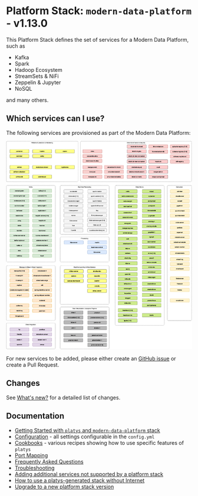 # Platform Stack: `modern-data-platform` - v1.13.0

This Platform Stack defines the set of services for a Modern Data Platform, such as

* Kafka
* Spark
* Hadoop Ecosystem
* StreamSets & NiFi
* Zeppelin & Jupyter
* NoSQL

and many others. 

## Which services can I use? 

The following services are provisioned as part of the Modern Data Platform: 

![Alt Image Text](./documentation/images/modern-data-platform-overview.png "Modern Data Platform Overview")

For new services to be added, please either create an [GitHub issue](https://github.com/TrivadisPF/modern-data-analytics-stack/issues/new) or create a Pull Request.

## Changes 
See [What's new?](./documentation/changes) for a detailed list of changes.

## Documentation

* [Getting Started with `platys` and `modern-data-platform` stack](./documentation/getting-started)
* [Configuration](./documentation/configuration) - all settings configurable in the `config.yml`
* [Cookbooks](./cookbooks/README) - various recipes showing how to use specific features of `platys`
* [Port Mapping](./documentation/port-mapping)
* [Frequently Asked Questions](./documentation/faq)
* [Troubleshooting](./documentation/troubleshooting)
* [Adding additional services not supported by a platform stack](https://github.com/TrivadisPF/platys/blob/master/documentation/docker-compose-override)
* [How to use a platys-generated stack without Internet](https://github.com/TrivadisPF/platys/blob/master/documentation/docker-compose-without-internet)
* [Upgrade to a new platform stack version](https://github.com/TrivadisPF/platys/blob/master/documentation/upgrade-platform-stack)